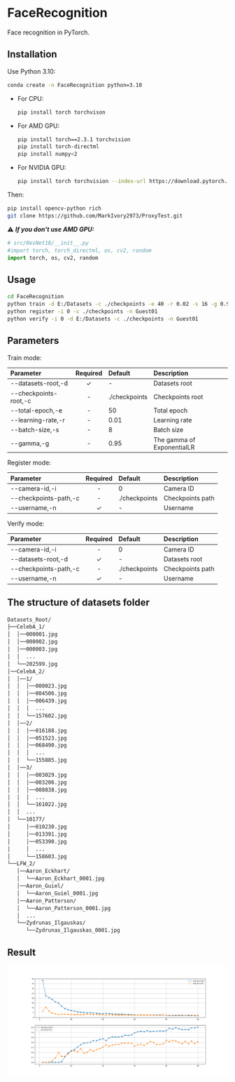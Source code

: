 # FaceRecognition

Face recognition in PyTorch.

## Installation

Use Python 3.10:

```bash
conda create -n FaceRecognition python=3.10
```

- For CPU:

  ```bash
  pip install torch torchvison
  ```

- For AMD GPU:

  ```bash
  pip install torch==2.3.1 torchvision
  pip install torch-directml
  pip install numpy<2
  ```

- For NVIDIA GPU:

  ```bash
  pip install torch torchvision --index-url https://download.pytorch.org/whl/cuxxx
  ```

Then:

```bash
pip install opencv-python rich
git clone https://github.com/MarkIvory2973/ProxyTest.git
```

⚠ ***If you don't use AMD GPU:***

```python
# src/ResNet18/__init__.py
#import torch, torch_directml, os, cv2, random
import torch, os, cv2, random
```

## Usage

```bash
cd FaceRecognition
python train -d E:/Datasets -c ./checkpoints -e 40 -r 0.02 -s 16 -g 0.94
python register -i 0 -c ./checkpoints -n Guest01
python verify -i 0 -d E:/Datasets -c ./checkpoints -n Guest01
```

## Parameters

Train mode:

|Parameter|Required|Default|Description|
|:-|:-:|:-|:-|
|--datasets-root,-d|✓|-|Datasets root|
|--checkpoints-root,-c|-|./checkpoints|Checkpoints root|
|--total-epoch,-e|-|50|Total epoch|
|--learning-rate,-r|-|0.01|Learning rate|
|--batch-size,-s|-|8|Batch size|
|--gamma,-g|-|0.95|The gamma of ExponentialLR|

Register mode:

|Parameter|Required|Default|Description|
|:-|:-:|:-|:-|
|--camera-id,-i|-|0|Camera ID|
|--checkpoints-path,-c|-|./checkpoints|Checkpoints path|
|--username,-n|✓|-|Username|

Verify mode:

|Parameter|Required|Default|Description|
|:-|:-:|:-|:-|
|--camera-id,-i|-|0|Camera ID|
|--datasets-root,-d|✓|-|Datasets root|
|--checkpoints-path,-c|-|./checkpoints|Checkpoints path|
|--username,-n|✓|-|Username|

## The structure of datasets folder

```bash
Datasets_Root/
├──CelebA_1/
│  │──000001.jpg
│  │──000002.jpg
│  │──000003.jpg
│  │  ...
│  └──202599.jpg
│──CelebA_2/
│  │──1/
│  │  │──000023.jpg
│  │  │──004506.jpg
│  │  │──006439.jpg
│  │  │  ...
│  │  └──157602.jpg
│  │──2/
│  │  │──016188.jpg
│  │  │──051523.jpg
│  │  │──068490.jpg
│  │  │  ...
│  │  └──155885.jpg
│  │──3/
│  │  │──003029.jpg
│  │  │──003206.jpg
│  │  │──008838.jpg
│  │  │  ...
│  │  └──161022.jpg
│  │  ...
│  └──10177/
│     │──010230.jpg
│     │──013391.jpg
│     │──053390.jpg
│     │  ...
│     └──158603.jpg
└──LFW_2/
   │──Aaron_Eckhart/
   │  └──Aaron_Eckhart_0001.jpg
   │──Aaron_Guiel/
   │  └──Aaron_Guiel_0001.jpg
   │──Aaron_Patterson/
   │  └──Aaron_Patterson_0001.jpg
   │  ...
   └──Zydrunas_Ilgauskas/
      └──Zydrunas_Ilgauskas_0001.jpg
```

## Result

![The result of training](https://raw.githubusercontent.com/MarkIvory2973/FaceRecognition/main/imgs/result.png)
